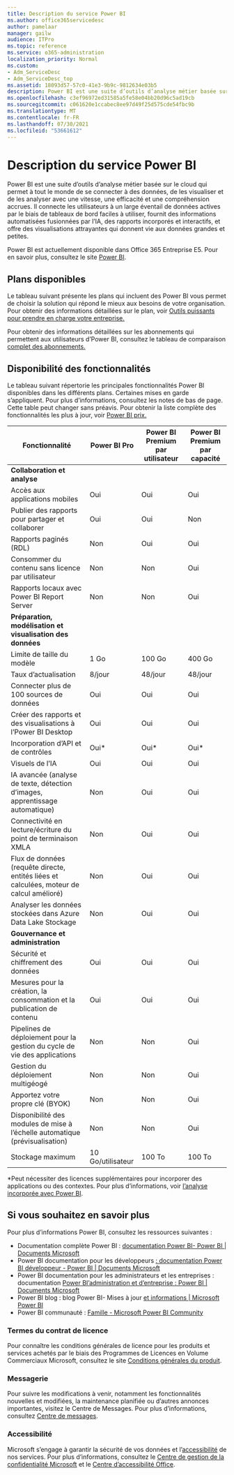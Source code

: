 ```yaml
---
title: Description du service Power BI
ms.author: office365servicedesc
author: pamelaar
manager: gailw
audience: ITPro
ms.topic: reference
ms.service: o365-administration
localization_priority: Normal
ms.custom:
- Adm_ServiceDesc
- Adm_ServiceDesc_top
ms.assetid: 18093d57-57c0-41e3-9b9c-9812634e03b5
description: Power BI est une suite d’outils d’analyse métier basée sur le cloud qui permet à tout le monde de se connecter à des données, de les visualiser et de les analyser avec une vitesse, une efficacité et une compréhension accrues. Ce service connecte les utilisateurs à un large éventail de données actives par le biais de tableaux de bord faciles d'utilisation, fournit des rapports interactifs et propose des affichages attrayants qui donnent vie aux données.
ms.openlocfilehash: c3ef96972ed31585a5fe58e04bb20d96c5ad19cb
ms.sourcegitcommit: c061620e1ccabec8ee97d49f25d575cde54fbc9b
ms.translationtype: MT
ms.contentlocale: fr-FR
ms.lasthandoff: 07/30/2021
ms.locfileid: "53661612"
---
```

# <a name="power-bi-service-description"></a>Description du service Power BI

Power BI est une suite d’outils d’analyse métier basée sur le cloud qui permet à tout le monde de se connecter à des données, de les visualiser et de les analyser avec une vitesse, une efficacité et une compréhension accrues. Il connecte les utilisateurs à un large éventail de données actives par le biais de tableaux de bord faciles à utiliser, fournit des informations automatisées fusionnées par l’IA, des rapports incorporés et interactifs, et offre des visualisations attrayantes qui donnent vie aux données grandes et petites.

Power BI est actuellement disponible dans Office 365 Entreprise E5. Pour en savoir plus, consultez le site [Power BI](https://powerbi.microsoft.com).

## <a name="available-plans"></a>Plans disponibles

Le tableau suivant présente les plans qui incluent des Power BI vous permet de choisir la solution qui répond le mieux aux besoins de votre organisation. Pour obtenir des informations détaillées sur le plan, voir [Outils puissants pour prendre en charge votre entreprise.](https://www.microsoft.com/microsoft-365/enterprise/compare-office-365-plans)

Pour obtenir des informations détaillées sur les abonnements qui permettent aux utilisateurs d’Power BI, consultez le tableau de comparaison [complet des abonnements.](https://www.microsoft.com/microsoft-365/compare-microsoft-365-enterprise-plans)

## <a name="feature-availability"></a>Disponibilité des fonctionnalités

Le tableau suivant répertorie les principales fonctionnalités Power BI disponibles dans les différents plans. Certaines mises en garde s’appliquent. Pour plus d’informations, consultez les notes de bas de page. Cette table peut changer sans préavis. Pour obtenir la liste complète des fonctionnalités les plus à jour, voir [Power BI prix.](https://powerbi.microsoft.com/pricing/)

| Fonctionnalité | Power BI Pro | Power BI Premium par utilisateur | Power BI Premium par capacité |
|---------|--------------|---------------------------|-------------------------------|
| **Collaboration et analyse** | | | |
| Accès aux applications mobiles | Oui | Oui | Oui |
| Publier des rapports pour partager et collaborer | Oui | Oui | Non |
| Rapports paginés (RDL) | Non | Oui | Oui |
| Consommer du contenu sans licence par utilisateur | Non | Non | Oui |
| Rapports locaux avec Power BI Report Server | Non | Non | Oui |
| **Préparation, modélisation et visualisation des données** | | | |
| Limite de taille du modèle | 1 Go | 100 Go | 400 Go |
| Taux d’actualisation | 8/jour | 48/jour | 48/jour |
| Connecter plus de 100 sources de données | Oui | Oui | Oui |
| Créer des rapports et des visualisations à l’Power BI Desktop | Oui | Oui | Oui |
| Incorporation d’API et de contrôles | Oui* | Oui* | Oui* |
| Visuels de l’IA | Oui | Oui | Oui |
| IA avancée (analyse de texte, détection d’images, apprentissage automatique) | Non | Oui | Oui |
| Connectivité en lecture/écriture du point de terminaison XMLA | Non | Oui | Oui |
| Flux de données (requête directe, entités liées et calculées, moteur de calcul amélioré) | Non | Oui | Oui |
| Analyser les données stockées dans Azure Data Lake Stockage | Non | Oui | Oui |
| **Gouvernance et administration** | | | |
| Sécurité et chiffrement des données | Oui | Oui | Oui |
| Mesures pour la création, la consommation et la publication de contenu | Oui | Oui | Oui |
| Pipelines de déploiement pour la gestion du cycle de vie des applications | Non | Non | Oui |
| Gestion du déploiement multigéogé | Non | Non | Oui |
| Apportez votre propre clé (BYOK) | Non | Non | Oui |
| Disponibilité des modules de mise à l’échelle automatique (prévisualisation) | Non | Non | Oui |
| Stockage maximum | 10 Go/utilisateur | 100 To | 100 To |

*Peut nécessiter des licences supplémentaires pour incorporer des applications ou des contextes. Pour plus d’informations, voir [l’analyse incorporée avec Power BI](/power-bi/developer/embedded/embedding).

## <a name="learn-more"></a>Si vous souhaitez en savoir plus

Pour plus d’informations Power BI, consultez les ressources suivantes :

- Documentation complète Power BI : [documentation Power BI- Power BI | Documents Microsoft](/power-bi/)
- Power BI documentation pour les développeurs [: documentation Power BI développeur - Power BI | Documents Microsoft](/power-bi/developer/)
- Power BI documentation pour les administrateurs et les entreprises : documentation [Power BI’administration et d’entreprise : Power BI | Documents Microsoft](/power-bi/admin/)
- Power BI blog : blog Power BI- Mises à jour [et informations | Microsoft Power BI](https://powerbi.microsoft.com/blog/)
- Power BI communauté : [Famille - Microsoft Power BI Community](https://community.powerbi.com/)

### <a name="licensing-terms"></a>Termes du contrat de licence

Pour connaître les conditions générales de licence pour les produits et services achetés par le biais des Programmes de Licences en Volume Commerciaux Microsoft, consultez le site [Conditions générales du produit](https://www.microsoft.com/licensing/terms/). 

### <a name="messaging"></a>Messagerie

Pour suivre les modifications à venir, notamment les fonctionnalités nouvelles et modifiées, la maintenance planifiée ou d’autres annonces importantes, visitez le Centre de Messages. Pour plus d’informations, consultez [Centre de messages](/microsoft-365/admin/manage/message-center).

### <a name="accessibility"></a>Accessibilité

Microsoft s’engage à garantir la sécurité de vos données et l’[accessibilité](https://www.microsoft.com/trust-center/compliance/accessibility) de nos services. Pour plus d’informations, consultez le [Centre de gestion de la confidentialité Microsoft](https://www.microsoft.com/trust-center) et le [Centre d’accessibilité Office](https://support.microsoft.com/office/office-accessibility-center-resources-for-people-with-disabilities-ecab0fcf-d143-4fe8-a2ff-6cd596bddc6d).
